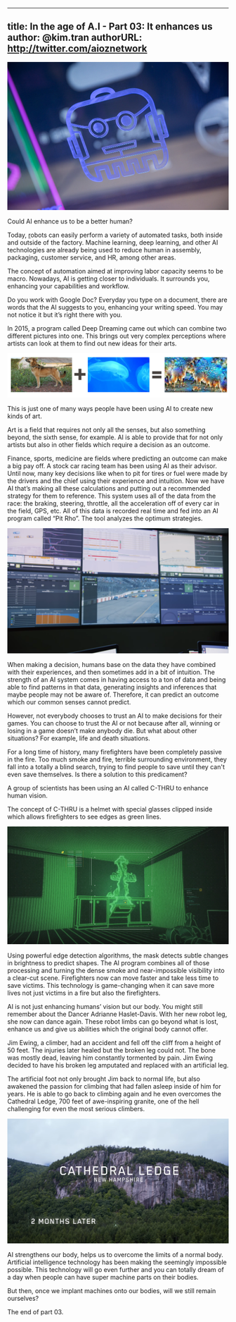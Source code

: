 
---
title: In the age of A.I - Part 03: It enhances us
author: @kim.tran
authorURL: http://twitter.com/aioznetwork
---
![assets/2021-07-06-age-of-ai-3/Untitled.png](assets/2021-07-06-age-of-ai-3/Untitled.png)
<!--truncate-->
Could AI enhance us to be a better human?

Today, [r](https://www.lanner-america.com/blog/7-ways-ai-will-impact-industrial-automation-in-2020/)obots can easily perform a variety of automated tasks, both inside and outside of the factory. Machine learning, deep learning, and other AI technologies are already being used to reduce human in assembly, packaging, customer service, and HR, among other areas.

The concept of automation aimed at improving labor capacity seems to be macro. Nowadays, AI is getting closer to individuals. It surrounds you, enhancing your capabilities and workflow.

Do you work with Google Doc? Everyday you type on a document, there are words that the AI suggests to you, enhancing your writing speed. You may not notice it but it’s right there with you.

In 2015, a program called Deep Dreaming came out which can combine two different pictures into one. This brings out very complex perceptions where artists can look at them to find out new ideas for their arts.

![assets/2021-07-06-age-of-ai-3/Untitled%201.png](assets/2021-07-06-age-of-ai-3/Untitled%201.png)

This is just one of many ways people have been using AI to create new kinds of art.

Art is a field that requires not only all the senses, but also something beyond, the sixth sense, for example. AI is able to provide that for not only artists but also in other fields which require a decision as an outcome.

Finance, sports, medicine are fields where predicting an outcome can make a big pay off. A stock car racing team has been using AI as their advisor. Until now, many key decisions like when to pit for tires or fuel were made by the drivers and the chief using their experience and intuition. Now we have AI that’s making all these calculations and putting out a recommended strategy for them to reference. This system uses all of the data from the race: the braking, steering, throttle, all the acceleration off of every car in the field, GPS, etc. All of this data is recorded real time and fed into an AI program called “Pit Rho”. The tool analyzes the optimum strategies.

![assets/2021-07-06-age-of-ai-3/Untitled%202.png](assets/2021-07-06-age-of-ai-3/Untitled%202.png)

When making a decision, humans base on the data they have combined with their experiences, and then sometimes add in a bit of intuition. The strength of an AI system comes in having access to a ton of data and being able to find patterns in that data, generating insights and inferences that maybe people may not be aware of. Therefore, it can predict an outcome which our common senses cannot predict.

However, not everybody chooses to trust an AI to make decisions for their games. You can choose to trust the AI or not because after all, winning or losing in a game doesn’t make anybody die. But what about other situations? For example, life and death situations.

For a long time of history, many firefighters have been completely passive in the fire. Too much smoke and fire, terrible surrounding environment, they fall into a totally a blind search, trying to find people to save until they can't even save themselves. Is there a solution to this predicament?

A group of scientists has been using an AI called C-THRU to enhance human vision.

The concept of C-THRU is a helmet with special glasses clipped inside which allows firefighters to see edges as green lines.

![assets/2021-07-06-age-of-ai-3/Untitled%203.png](assets/2021-07-06-age-of-ai-3/Untitled%203.png)

Using powerful edge detection algorithms, the mask detects subtle changes in brightness to predict shapes. The AI program combines all of those processing and turning the dense smoke and near-impossible visibility into a clear-cut scene. Firefighters now can move faster and take less time to save victims. This technology is game-changing when it can save more lives not just victims in a fire but also the firefighters.

AI is not just enhancing humans’ vision but our body. You might still remember about the Dancer Adrianne Haslet-Davis. With her new robot leg, she now can dance again. These robot limbs can go beyond what is lost, enhance us and give us abilities which the original body cannot offer.

Jim Ewing, a climber, had an accident and fell off the cliff from a height of 50 feet. The injuries later healed but the broken leg could not. The bone was mostly dead, leaving him constantly tormented by pain. Jim Ewing decided to have his broken leg amputated and replaced with an artificial leg.

The artificial foot not only brought Jim back to normal life, but also awakened the passion for climbing that had fallen asleep inside of him for years. He is able to go back to climbing again and he even overcomes the Cathedral Ledge, 700 feet of awe-inspiring granite, one of the hell challenging for even the most serious climbers.

![assets/2021-07-06-age-of-ai-3/Untitled%204.png](assets/2021-07-06-age-of-ai-3/Untitled%204.png)

AI strengthens our body, helps us to overcome the limits of a normal body. Artificial intelligence technology has been making the seemingly impossible possible. This technology will go even further and you can totally dream of a day when people can have super machine parts on their bodies.

But then, once we implant machines onto our bodies, will we still remain ourselves?

The end of part 03.